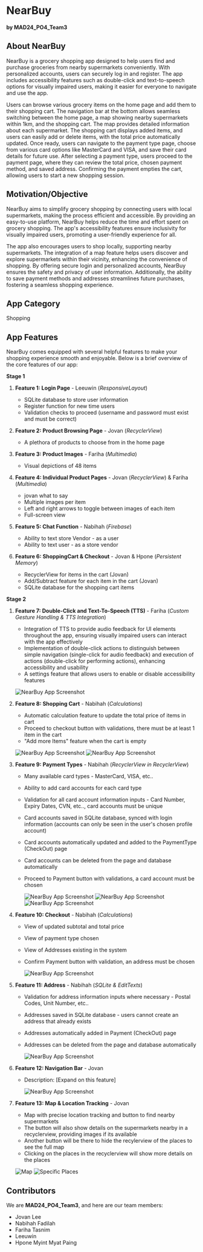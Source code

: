 # NearBuy

**by MAD24_PO4_Team3**

## About NearBuy

NearBuy is a grocery shopping app designed to help users find and purchase groceries from nearby supermarkets conveniently. With personalized accounts, users can securely log in and register. The app includes accessibility features such as double-click and text-to-speech options for visually impaired users, making it easier for everyone to navigate and use the app.

Users can browse various grocery items on the home page and add them to their shopping cart. The navigation bar at the bottom allows seamless switching between the home page, a map showing nearby supermarkets within 1km, and the shopping cart. The map provides detailed information about each supermarket. The shopping cart displays added items, and users can easily add or delete items, with the total price automatically updated. Once ready, users can navigate to the payment type page, choose from various card options like MasterCard and VISA, and save their card details for future use. After selecting a payment type, users proceed to the payment page, where they can review the total price, chosen payment method, and saved address. Confirming the payment empties the cart, allowing users to start a new shopping session.

## Motivation/Objective
NearBuy aims to simplify grocery shopping by connecting users with local supermarkets, making the process efficient and accessible. By providing an easy-to-use platform, NearBuy helps reduce the time and effort spent on grocery shopping. The app's accessibility features ensure inclusivity for visually impaired users, promoting a user-friendly experience for all.

The app also encourages users to shop locally, supporting nearby supermarkets. The integration of a map feature helps users discover and explore supermarkets within their vicinity, enhancing the convenience of shopping. By offering secure login and personalized accounts, NearBuy ensures the safety and privacy of user information. Additionally, the ability to save payment methods and addresses streamlines future purchases, fostering a seamless shopping experience.

## App Category
Shopping

## App Features

NearBuy comes equipped with several helpful features to make your shopping experience smooth and enjoyable. Below is a brief overview of the core features of our app:

**Stage 1**
1. **Feature 1: Login Page** - Leeuwin (_ResponsiveLayout_)
   - SQLite database to store user information
   - Register function for new time users
   - Validation checks to proceed (username and password must exist and must be correct)

2. **Feature 2: Product Browsing Page** - Jovan (_RecyclerView_)
   - A plethora of products to choose from in the home page
  
3. **Feature 3: Product Images** - Fariha (_Multimedia_)
   - Visual depictions of 48 items

4. **Feature 4: Individual Product Pages** - Jovan (_RecyclerView_) & Fariha (_Multimedia_)
   - jovan what to say
   - Multiple images per item
   - Left and right arrows to toggle between images of each item
   - Full-screen view
  
6. **Feature 5: Chat Function** - Nabihah (_Firebase_)
   - Ability to text store Vendor - as a user
   - Ability to text user - as a store vendor

7. **Feature 6: ShoppingCart & Checkout** - Jovan & Hpone (_Persistent Memory_)
   - RecyclerView for items in the cart (Jovan)
   - Add/Subtract feature for each item in the cart (Jovan)
   - SQLite database for the shopping cart items


**Stage 2**

1. **Feature 7: Double-Click and Text-To-Speech (TTS)** - Fariha (_Custom Gesture Handling & TTS Integration_)
   - Integration of TTS to provide audio feedback for UI elements throughout the app, ensuring visually impaired users can interact with the app effectively
   - Implementation of double-click actions to distinguish between simple navigation (single-click for audio feedback) and execution of actions (double-click for performing actions), enhancing accessibility and usability
   - A settings feature that allows users to enable or disable accessibility features
     
   ![NearBuy App Screenshot](https://github.com/IsThisApple/MAD24_PO4_Team3/blob/main/toggle.jpg?raw=true)
    
2. **Feature 8: Shopping Cart** - Nabihah (_Calculations_)
   - Automatic calculation feature to update the total price of items in cart 
   - Proceed to checkout button with validations, there must be at least 1 item in the cart 
   - "Add more Items" feature when the cart is empty
     
   ![NearBuy App Screenshot](https://github.com/IsThisApple/MAD24_PO4_Team3/blob/main/emptycart.jpg?raw=true)
   ![NearBuy App Screenshot](https://github.com/IsThisApple/MAD24_PO4_Team3/blob/main/fullcart.jpg?raw=true)
    
3. **Feature 9: Payment Types** - Nabihah (_RecyclerView in RecyclerView_)
   - Many available card types - MasterCard, VISA, etc..
   - Ability to add card accounts for each card type
   - Validation for all card account information inputs - Card Number, Expiry Dates, CVN, etc.., card accounts must be unique
   - Card accounts saved in SQLite database, synced with login information (accounts can only be seen in the user's chosen profile account)
   - Card accounts automatically updated and added to the PaymentType (CheckOut) page
   - Card accounts can be deleted from the page and database automatically
   - Proceed to Payment button with validations, a card account must be chosen
     
     ![NearBuy App Screenshot](https://github.com/IsThisApple/MAD24_PO4_Team3/blob/main/closedpaymenttypes.jpg?raw=true)
     ![NearBuy App Screenshot](https://github.com/IsThisApple/MAD24_PO4_Team3/blob/main/paymentexpand.jpg?raw=true)
     ![NearBuy App Screenshot](https://github.com/IsThisApple/MAD24_PO4_Team3/blob/main/addcard.jpg?raw=true)
    
4. **Feature 10: Checkout** - Nabihah (_Calculations_)
   - View of updated subtotal and total price
   - View of payment type chosen
   - View of Addresses existing in the system
   - Confirm Payment button with validation, an address must be chosen
     
     ![NearBuy App Screenshot](https://github.com/IsThisApple/MAD24_PO4_Team3/blob/main/payemntpage.jpg?raw=true)
    
5. **Feature 11: Address** - Nabihah (_SQLite & EditTexts_)
   - Validation for address information inputs where necessary - Postal Codes, Unit Number, etc..
   - Addresses saved in SQLite database - users cannot create an address that already exists
   - Addresses automatically added in Payment (CheckOut) page
   - Addresses can be deleted from the page and database automatically
     
     ![NearBuy App Screenshot](https://github.com/IsThisApple/MAD24_PO4_Team3/blob/main/addaddress.jpg?raw=true)

6. **Feature 12: Navigation Bar** - Jovan
   - Description: [Expand on this feature]
  
     ![NearBuy App Screenshot](https://github.com/IsThisApple/MAD24_PO4_Team3/blob/main/navibar.jpg?raw=true)

7. **Feature 13: Map & Location Tracking** - Jovan
   - Map with precise location tracking and button to find nearby supermarkets
   - The button will also show details on the supermarkets nearby in a recyclerview, providing images if its available
   - Another button will be there to hide the recylerview of the places to see the full map
   - Clicking on the places in the recyclerview will show more details on the places
   
    ![Map](https://github.com/user-attachments/assets/3467022d-38dc-458a-828d-2da475876d23)
    ![Specific Places](https://github.com/user-attachments/assets/385146e5-5f32-4725-9040-7ad2b58c3bc3)


## Contributors

We are **MAD24_PO4_Team3**, and here are our team members:

- Jovan Lee
- Nabihah Fadilah
- Fariha Tasnim
- Leeuwin
- Hpone Myint Myat Paing
